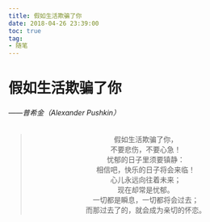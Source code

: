```yaml
---
title: 假如生活欺骗了你
date: 2018-04-26 23:39:00
toc: true
tag: 
- 随笔
---
```


# 假如生活欺骗了你 

######  ——普希金（Alexander Pushkin）

> <center>假如生活欺骗了你，</center>
><center>不要悲伤，不要心急！ </center>
> <center>忧郁的日子里须要镇静： </center>
><center>相信吧，快乐的日子将会来临！</center>
>  <center>心儿永远向往着未来； </center> 
><center>现在却常是忧郁。  </center>
> <center>一切都是瞬息，一切都将会过去；  </center>
><center>而那过去了的，就会成为亲切的怀恋。  </center>

